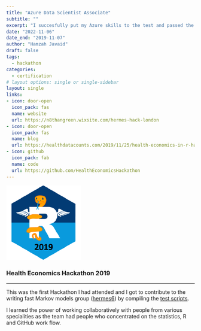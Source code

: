 ```yaml
---
title: "Azure Data Scientist Associate"
subtitle: ""
excerpt: "I succesfully put my Azure skills to the test and passed the Data Scientist Associate exam."
date: "2022-11-06"
date_end: "2019-11-07"
author: "Hamzah Javaid"
draft: false
tags:
  - hackathon
categories:
  - certification
# layout options: single or single-sidebar
layout: single
links:
- icon: door-open
  icon_pack: fas
  name: website
  url: https://n8thangreen.wixsite.com/hermes-hack-london
- icon: door-open
  icon_pack: fas
  name: blog
  url: https://healthdatacounts.com/2019/11/25/health-economics-in-r-hackathon/
- icon: github
  icon_pack: fab
  name: code
  url: https://github.com/HealthEconomicsHackathon
---
```


![Azure Data Scientist Associate](featured-hex.png)

### Health Economics Hackathon 2019
---

This was the first Hackathon I had attended and I got to contribute to the writing fast Markov models group ([hermes6](https://github.com/HealthEconomicsHackathon/hermes6)) by compiling the [test scripts](https://github.com/HealthEconomicsHackathon/hermes6/tree/master/scripts).

I learned the power of working collaboratively with people from various specialities as the team had people who concentrated on the statistics, R and GitHub work flow. 
